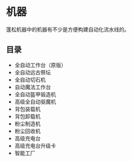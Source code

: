 # 机器

蓬松机器中的机器有不少是方便构建自动化流水线的。

## 目录

- 全自动工作台（原版）
- 全自动远古祭坛
- 全自动切石机
- 自动魔法工作台
- 全自动盔甲锻造机
- 高级全自动驱魔机
- 背包装载机
- 背包卸载机
- 粉尘制造机
- 粉尘回收机
- 高级充电台
- 高级充电台升级卡
- 智能工厂
